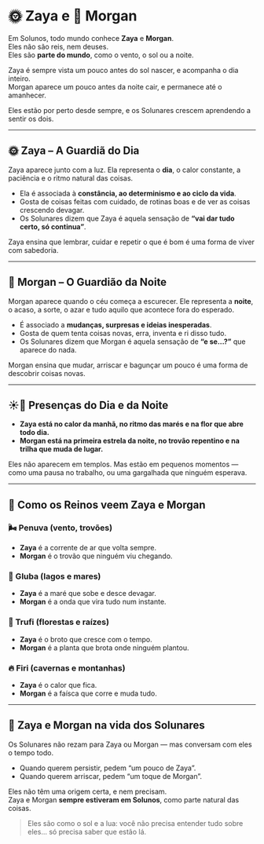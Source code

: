 # 🌞 Zaya e 🌚 Morgan

Em Solunos, todo mundo conhece **Zaya** e **Morgan**.  
Eles não são reis, nem deuses.  
Eles são **parte do mundo**, como o vento, o sol ou a noite.

Zaya é sempre vista um pouco antes do sol nascer, e acompanha o dia inteiro.  
Morgan aparece um pouco antes da noite cair, e permanece até o amanhecer.

Eles estão por perto desde sempre, e os Solunares crescem aprendendo a sentir os dois.

---

## 🌞 Zaya – A Guardiã do Dia

Zaya aparece junto com a luz. Ela representa o **dia**, o calor constante, a paciência e o ritmo natural das coisas.

- Ela é associada à **constância, ao determinismo e ao ciclo da vida**.
- Gosta de coisas feitas com cuidado, de rotinas boas e de ver as coisas crescendo devagar.
- Os Solunares dizem que Zaya é aquela sensação de **“vai dar tudo certo, só continua”**.

Zaya ensina que lembrar, cuidar e repetir o que é bom é uma forma de viver com sabedoria.

---

## 🌚 Morgan – O Guardião da Noite

Morgan aparece quando o céu começa a escurecer. Ele representa a **noite**, o acaso, a sorte, o azar e tudo aquilo que acontece fora do esperado.

- É associado a **mudanças, surpresas e ideias inesperadas**.
- Gosta de quem tenta coisas novas, erra, inventa e ri disso tudo.
- Os Solunares dizem que Morgan é aquela sensação de **“e se...?”** que aparece do nada.

Morgan ensina que mudar, arriscar e bagunçar um pouco é uma forma de descobrir coisas novas.

---

## ☀️🌙 Presenças do Dia e da Noite

- **Zaya está no calor da manhã, no ritmo das marés e na flor que abre todo dia.**
- **Morgan está na primeira estrela da noite, no trovão repentino e na trilha que muda de lugar.**

Eles não aparecem em templos. Mas estão em pequenos momentos — como uma pausa no trabalho, ou uma gargalhada que ninguém esperava.

---

## 🌈 Como os Reinos veem Zaya e Morgan

### 🌬️ Penuva (vento, trovões)
- **Zaya** é a corrente de ar que volta sempre.
- **Morgan** é o trovão que ninguém viu chegando.

### 🌊 Gluba (lagos e mares)
- **Zaya** é a maré que sobe e desce devagar.
- **Morgan** é a onda que vira tudo num instante.

### 🌿 Trufi (florestas e raízes)
- **Zaya** é o broto que cresce com o tempo.
- **Morgan** é a planta que brota onde ninguém plantou.

### 🔥 Firi (cavernas e montanhas)
- **Zaya** é o calor que fica.
- **Morgan** é a faísca que corre e muda tudo.

---

## 🧭 Zaya e Morgan na vida dos Solunares

Os Solunares não rezam para Zaya ou Morgan — mas conversam com eles o tempo todo.

- Quando querem persistir, pedem “um pouco de Zaya”.
- Quando querem arriscar, pedem “um toque de Morgan”.

Eles não têm uma origem certa, e nem precisam.  
Zaya e Morgan **sempre estiveram em Solunos**, como parte natural das coisas.

> Eles são como o sol e a lua: você não precisa entender tudo sobre eles... só precisa saber que estão lá.
